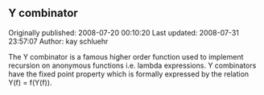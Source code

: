 ## Y combinator

Originally published: 2008-07-20 00:10:20
Last updated: 2008-07-31 23:57:07
Author: kay schluehr

The Y combinator is a famous higher order function used to implement recursion on anonymous functions i.e. lambda expressions. Y combinators have the fixed point property which is formally expressed by the relation Y(f) = f(Y(f)).